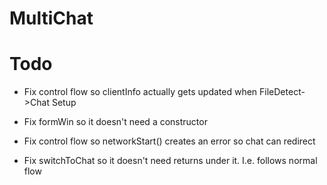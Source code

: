 # MultiChat

# Todo
- Fix control flow so clientInfo actually gets updated when FileDetect\-\>Chat Setup
- Fix formWin so it doesn't need a constructor

- Fix control flow so networkStart() creates an error so chat can redirect
- Fix switchToChat so it doesn't need returns under it. I.e. follows normal flow
